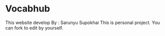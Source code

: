 # Vocabhub
This website develop By : Sarunyu Supokhai
This is personal project. You can fork to edit by yourself.
